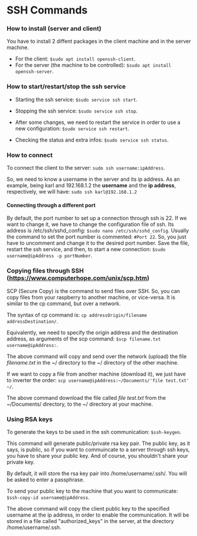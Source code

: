 # SSH Commands

### How to install (server and client)
You have to install 2 diffent packages in the client machine and in the server machine.
- For the client: `$sudo apt install openssh-client`.
- For the server (the machine to be controlled): `$sudo apt install openssh-server`.

### How to start/restart/stop the ssh service

- Starting the ssh service: `$sudo service ssh start`.

- Stopping the ssh service: `$sudo service ssh stop`.

- After some changes, we need to restart the service in order to use a new configuration: `$sudo service ssh restart`.

- Checking the status and extra infos: `$sudo service ssh status`.

### How to connect
To connect the client to the server: `sudo ssh username:ipAddress`.

So, we need to know a username in the server and its ip address. As an example, being karl and 192.168.1.2 the **username** and the **ip address**, respectively, we will have: `sudo ssh karl@192.168.1.2`

#### Connecting through a different port
By default, the port number to set up a connection through ssh is 22. If we want to change it, we have to change the configuration file of ssh. Its address is /etc/ssh/sshd_config: `$sudo nano /etc/ssh/sshd_config`.
Usually the command to set the port number is commented: `#Port 22`. So, you just have to uncomment and change it to the desired port number. Save the file, restart the ssh service, and then, to start a new connection:
`$sudo username@ipAddress -p portNumber`.

### Copying files through SSH (https://www.computerhope.com/unix/scp.htm)
SCP (Secure Copy) is the command to send files over SSH. So, you can copy files from your raspberry to another machine, or vice-versa. It is similar to the cp command, but over a network.

The syntax of cp command is: `cp addressOrigin/filename addressDestination/`.

Equivalently, we need to specify the origin address and the destination address, as arguments of the scp command: `$scp filename.txt username@ipAddress:`.

The above command will copy and send over the network (upload) the file *filename.txt* in the ~/ directory to the ~/ directory of the other machine.

If we want to copy a file from another machine (download it), we just have to inverter the order: `scp username@ipAddress:~/Documents/'file test.txt' ~/`.

The above command download the file called *file test.txt* from the ~/Documents/ directory, to the ~/ directory at your machine. 

### Using RSA keys

To generate the keys to be used in the ssh communication: `$ssh-keygen`.

This command will generate public/private rsa key pair. The public key, as it says, is public, so if you want to commuincate to a server through ssh keys, you have to share your public key. And of course, you shouldn't share your private key.

By default, it will store the rsa key pair into /home/username/.ssh/. You will be asked to enter a passphrase.

To send your public key to the machine that you want to communicate: `$ssh-copy-id username@ipAddress`.

The above command will copy the client public key to the specified username at the ip address, in order to enable the communication. It will be stored in a file called "authorized_keys" in the server, at the directory /home/username/.ssh.
